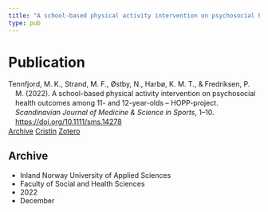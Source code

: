 ```yaml
---
title: "A school-based physical activity intervention on psychosocial health outcomes among 11- and 12-year-olds – HOPP-project"
type: pub
---
```

<h1>Publication</h1>
<article id="csl-bib-container-6X942653" class="csl-bib-container">
  <div class="csl-bib-body" style="line-height: 1.35; padding-left: 1em; text-indent:-1em;">
  <div class="csl-entry">Tennfjord, M. K., Strand, M. F., &#xD8;stby, N., Harb&#xF8;, K. M. T., &amp; Fredriksen, P. M. (2022). A school-based physical activity intervention on psychosocial health outcomes among 11- and 12-year-olds &#x2013; HOPP-project. <i>Scandinavian Journal of Medicine &amp; Science in Sports</i>, 1&#x2013;10. <a href="https://doi.org/10.1111/sms.14278">https://doi.org/10.1111/sms.14278</a></div>
</div>
  <div class="csl-bib-buttons">
    <a href="#taxonomy-article-6X942653" class="csl-bib-button">Archive</a>
    <a href="https://app.cristin.no/results/show.jsf?id=2092332" alt="Cristin URL" class="csl-bib-button">Cristin</a>
    <a href="http://zotero.org/groups/5022929/items/6X942653" alt="Zotero URL" class="csl-bib-button">Zotero</a>
  </div>
  <div id="csl-bib-meta-container-6X942653"></div>
</article>
<div id="csl-bib-meta-6X942653" class="csl-bib-meta">
  <article id="taxonomy-article-6X942653" class="taxonomy-article">
    <h1>Archive</h1>
    <ul>
      <li>Inland Norway University of Applied Sciences</li>
      <li>Faculty of Social and Health Sciences</li>
      <li>2022</li>
      <li>December</li>
    </ul>
  </article>
</div>
